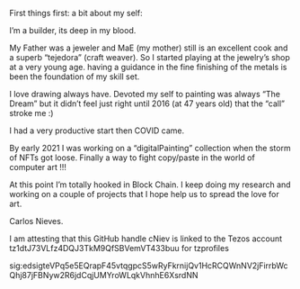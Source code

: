 First things first: a bit about my self:

I’m a builder, its deep in my blood.

My Father was a jeweler and MaE (my mother) still is an excellent cook and a superb “tejedora” (craft weaver). So I started playing at the jewelry’s shop at a very young age.  having a guidance in the fine finishing of the metals is been the foundation of my skill set. 

I love drawing always have. Devoted my self to painting was always “The Dream” but it didn’t feel just right until 2016 (at 47 years old) that the “call” stroke me :)

I had a very productive start then COVID came.

By early 2021 I was working on a “digitalPainting” collection when the storm of NFTs got loose. Finally a way to fight copy/paste in the world of computer art !!! 

At this point I’m totally hooked in Block Chain. I keep doing my research and working on a couple of projects that I hope help us to spread the love for art.

Carlos Nieves.


I am attesting that this GitHub handle cNiev is linked to the Tezos account tz1dtJ73VLfz4DQJ3TkM9QfSBVemVT433buu for tzprofiles

sig:edsigteVPq5e5EQrapF45vtqgpcS5wRyFkrnijQv1HcRCQWnNV2jFirrbWcQhj87jFBNyw2R6jdCqjUMYroWLqkVhnhE6XsrdNN
